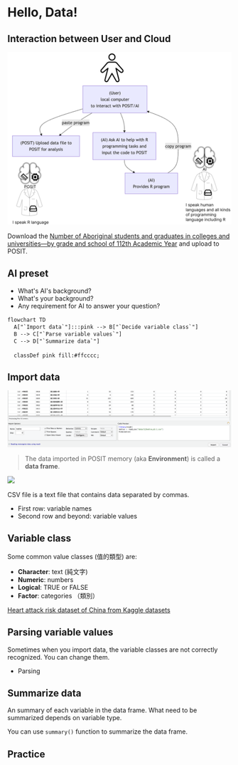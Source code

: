 # Hello, Data!

## Interaction between User and Cloud

<img src="../img/interactions.png" width="600px">

Download the [Number of Aboriginal students and graduates in colleges and universities—by grade and school of 112th Academic Year](../data/112native_A1-1_english.csv) and upload to POSIT.

## AI preset

  - What's AI's background?  
  - What's your background?  
  - Any requirement for AI to answer your question?

```mermaid
flowchart TD
  A["`Import data`"]:::pink --> B["`Decide variable class`"]
  B --> C["`Parse variable values`"]
  C --> D["`Summarize data`"]

  classDef pink fill:#ffcccc;
```
## Import data

![](../img/2025-03-05-08-56-39.png)

> The data imported in POSIT memory (aka **Environment**) is called a **data frame**. 
> 
![](https://r4ds.hadley.nz/images/tidy-1.png)

CSV file is a text file that contains data separated by commas.

  - First row: variable names
  - Second row and beyond: variable values

## Variable class

Some common value classes (值的類型) are: 
  - **Character**: text (純文字)
  - **Numeric**: numbers
  - **Logical**: TRUE or FALSE
  - **Factor**: categories （類別）

[Heart attack risk dataset of China from Kaggle datasets](https://www.kaggle.com/datasets/ankushpanday2/heart-attack-risk-dataset-of-china)

## Parsing variable values

Sometimes when you import data, the variable classes are not correctly recognized. You can change them.  

  - Parsing

## Summarize data

An summary of each variable in the data frame. What need to be summarized depends on variable type. 

You can use `summary()` function to summarize the data frame.

## Practice


